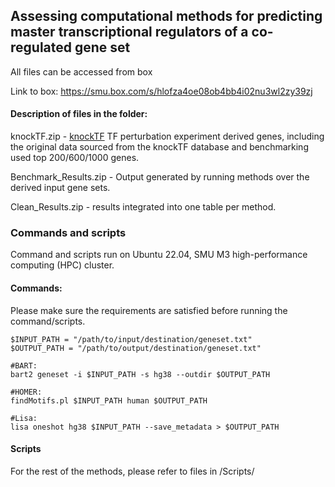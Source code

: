 ## Assessing computational methods for predicting master transcriptional regulators of a co-regulated gene set
All files can be accessed from box

Link to box: https://smu.box.com/s/hlofza4oe08ob4bb4i02nu3wl2zy39zj

#### Description of files in the folder:

knockTF.zip - [knockTF](https://bio.liclab.net/KnockTFv1/) TF perturbation experiment derived genes, including the original data sourced from the knockTF database and benchmarking used top 200/600/1000 genes. 

Benchmark_Results.zip - Output generated by running methods over the derived input gene sets.

Clean_Results.zip - results integrated into one table per method.

### Commands and scripts
Command and scripts run on Ubuntu 22.04, SMU M3 high-performance computing (HPC) cluster.

#### Commands:
Please make sure the requirements are satisfied before running the command/scripts.

```
$INPUT_PATH = "/path/to/input/destination/geneset.txt"
$OUTPUT_PATH = "/path/to/output/destination/geneset.txt"

#BART:
bart2 geneset -i $INPUT_PATH -s hg38 --outdir $OUTPUT_PATH

#HOMER:
findMotifs.pl $INPUT_PATH human $OUTPUT_PATH

#Lisa:
lisa oneshot hg38 $INPUT_PATH --save_metadata > $OUTPUT_PATH
```

#### Scripts
For the rest of the methods, please refer to files in /Scripts/


